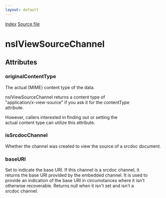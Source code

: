 ```yaml
---
layout: default
---
```

<div id='links'><a href="../index.html">Index</a>
<a href="http://dxr.mozilla.org/mozilla-central/source/netwerk/protocol/viewsource/nsIViewSourceChannel.idl">Source file</a>
</div>

# nsIViewSourceChannel #

## Attributes ##

### originalContentType ###
  
The actual (MIME) content type of the data.  
  
nsIViewSourceChannel returns a content type of  
"application/x-view-source" if you ask it for the contentType  
attribute.  
  
However, callers interested in finding out or setting the  
actual content type can utilize this attribute.  
  

### isSrcdocChannel ###
  
Whether the channel was created to view the source of a srcdoc document.  
  

### baseURI ###
  
Set to indicate the base URI.  If this channel is a srcdoc channel, it  
returns the base URI provided by the embedded channel.  It is used to  
provide an indication of the base URI in circumstances where it isn't  
otherwise recoverable.  Returns null when it isn't set and isn't a  
srcdoc channel.  
  
